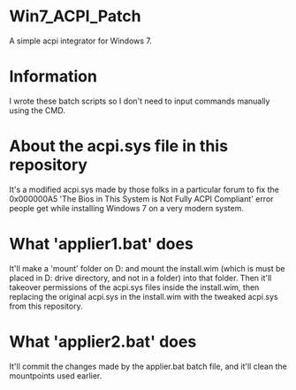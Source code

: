 # Win7_ACPI_Patch
A simple acpi integrator for Windows 7.

# Information
I wrote these batch scripts so I don't need to input commands manually using the CMD.

# About the acpi.sys file in this repository
It's a modified acpi.sys made by those folks in a particular forum to fix the 0x000000A5 'The Bios in This System is Not Fully ACPI Compliant' error people get while installing Windows 7 on a very modern system.

# What 'applier1.bat' does
It'll make a 'mount' folder on D: and mount the install.wim (which is must be placed in D: drive directory, and not in a folder) into that folder.
Then it'll takeover permissions of the acpi.sys files inside the install.wim, then replacing the original acpi.sys in the install.wim with the tweaked acpi.sys from this repository.

# What 'applier2.bat' does
It'll commit the changes made by the applier.bat batch file, and it'll clean the mountpoints used earlier.
